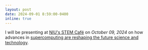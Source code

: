 ```yaml
---
layout: post
date: 2024-09-01 8:59:00-0400
inline: true
---
```


I will be presenting at [NIU's STEM Café](https://niusteam.niu.edu/programs-events/stem-cafes/) on *October 09, 2024* on how advances in [supercomputing are reshaping the future science and technology](https://calendar.niu.edu/event/stem-cafe-supercomputing-to-change-the-course-of-american-science).